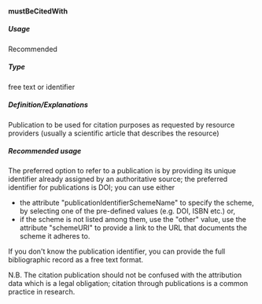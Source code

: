 #### mustBeCitedWith
##### Usage
Recommended
##### Type
free text or identifier
##### Definition/Explanations
Publication to be used for citation purposes as requested by resource providers (usually a scientific article that describes the resource)
##### Recommended usage
The preferred option to refer to a publication is by providing its unique identifier already assigned by an authoritative source; the preferred identifier for publications is DOI; you can use either
* the attribute "publicationIdentifierSchemeName" to specify the scheme, by selecting one of the pre-defined values \(e.g. DOI, ISBN etc.\) or,
* if the scheme is not listed among them, use the "other" value, use the attribute "schemeURI" to provide a link to the URL that documents the scheme it adheres to. 

If you don't know the publication identifier, you can provide the full bibliographic record as a free text format. 

N.B. The citation publication should not be confused with the attribution data which is a legal obligation; citation through publications is a common practice in research.
